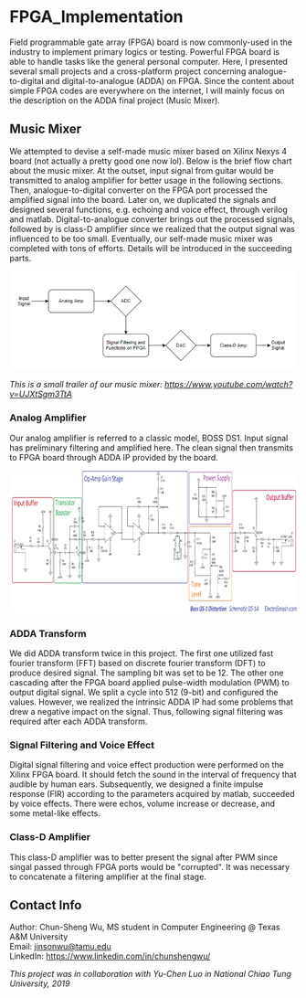 # FPGA_Implementation
Field programmable gate array (FPGA) board is now commonly-used in the industry to implement primary logics or testing. Powerful FPGA board is able to handle tasks like the general personal computer. Here, I presented several small projects and a cross-platform project concerning analogue-to-digital and digital-to-analogue (ADDA) on FPGA. Since the content about simple FPGA codes are everywhere on the internet, I will mainly focus on the description on the ADDA final project (Music Mixer). 

## Music Mixer
We attempted to devise a self-made music mixer based on Xilinx Nexys 4 board (not actually a pretty good one now lol). Below is the brief flow chart about the music mixer. At the outset, input signal from guitar would be transmitted to analog amplifier for better usage in the following sections. Then, analogue-to-digital converter on the FPGA port processed the amplified signal into the board. Later on, we duplicated the signals and designed several functions, e.g. echoing and voice effect, through verilog and matlab. Digital-to-analogue converter brings out the processed signals, followed by is class-D amplifier since we realized that the output signal was influenced to be too small. Eventually, our self-made music mixer was completed with tons of efforts. Details will be introduced in the succeeding parts.

<img src="./Final_Project_Music_Mixer/Flow-Chart.png" width="600" heigh="300">

*This is a small trailer of our music mixer: https://www.youtube.com/watch?v=UJXtSgm3TtA*

### Analog Amplifier
Our analog amplifier is referred to a classic model, BOSS DS1. Input signal has preliminary filtering and amplified here. The clean signal then transmits to FPGA board through ADDA IP provided by the board. 

<img src="./Final_Project_Music_Mixer/BOSS_DS1.jpg" width="900" height="250">


### ADDA Transform
We did ADDA transform twice in this project. The first one utilized fast fourier transform (FFT) based on discrete fourier transform (DFT) to produce desired signal. The sampling bit was set to be 12. The other one cascading after the FPGA board applied pulse-width modulation (PWM) to output digital signal. We split a cycle into 512 (9-bit) and configured the values. However, we realized the intrinsic ADDA IP had some problems that drew a negative impact on the signal. Thus, following signal filtering was required after each ADDA transform.


### Signal Filtering and Voice Effect
Digital signal filtering and voice effect production were performed on the Xilinx FPGA board. It should fetch the sound in the interval of frequency that audible by human ears. Subsequently, we designed a finite impulse response (FIR) according to the parameters acquired by matlab, succeeded by voice effects. There were echos, volume increase or decrease, and some metal-like effects. 


### Class-D Amplifier
This class-D amplifier was to better present the signal after PWM since singal passed through FPGA ports would be "corrupted". It was necessary to concatenate a filtering amplifier at the final stage.


## Contact Info
Author: Chun-Sheng Wu, MS student in Computer Engineering @ Texas A&M University  
Email: jinsonwu@tamu.edu  
LinkedIn: https://www.linkedin.com/in/chunshengwu/
  
*This project was in collaboration with Yu-Chen Luo in National Chiao Tung University, 2019*
